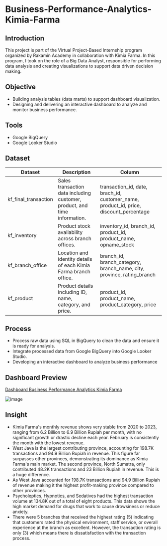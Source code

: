 # Business-Performance-Analytics-Kimia-Farma

## Introduction
This project is part of the Virtual Project-Based Internship program organized by Rakamin Academy in collaboration with Kimia Farma. In this program, I took on the role of a Big Data Analyst, responsible for performing data analysis and creating visualizations to support data driven decision making.


## Objective
- Building analysis tables (data marts) to support dashboard visualization.
- Designing and delivering an interactive dashboard to analyze and monitor business performance.


## Tools
- Google BigQuery
- Google Looker Studio


## Dataset
|Dataset             |Description                                                              |Column                                                                               |
|--------------------|-------------------------------------------------------------------------|-------------------------------------------------------------------------------------|
|kf_final_transaction|Sales transaction data including customer, product, and time information.|transaction_id, date, brach_id, customer_name, product_id, price, discount_percentage|
|kf_inventory        |Product stock availability across branch offices.                        |inventory_id, branch_id, product_id, product_name, opname_stock                      |
|kf_branch_office    |Location and identity details of each Kimia Farma branch office.         |branch_id, branch_category, branch_name, city, province, rating_branch               |
|kf_product          |Product details including ID, name, category, and price.                 |product_id, product_name, product_category, price                                    |


## Process
- Process raw data using SQL in BigQuery to clean the data and ensure it is ready for analysis.
- Integrate processed data from Google BigQuery into Google Looker Studio.
- Developing an interactive dashboard to analyze business performance


## Dashboard Preview
[Dashboard Business Performance Analytics Kimia Farma](https://lookerstudio.google.com/reporting/baa60af9-be27-41bf-834c-b326d73f702b)

![image](https://github.com/user-attachments/assets/052dcf66-6273-4e1d-a97e-7782ca4976c3)



## Insight
- Kimia Farma's monthly revenue shows very stable from 2020 to 2023, ranging from 6.2 Billion to 6.9 Billion Rupiah per month, with no significant growth or drastic decline each year. February is consistently the month with the lowest revenue.
- West Java is the largest contributing province, accounting for 198.7K transactions and 94.9 Billion Rupiah in revenue. This figure far surpasses other provinces, demonstrating its dominance as Kimia Farma's main market. The second province, North Sumatra, only contributed 48.2K transactions and 23 Billion Rupiah in revenue. This is a huge difference.
- As West Java accounted for 198.7K transactions and 94.9 Billion Rupiah of revenue making it the highest profit-making province compared to other provinces.
- Psycholeptics, Hypnotics, and Sedatives had the highest transaction volume at 134.8K out of a total of eight products. This data shows the high market demand for drugs that work to cause drowsiness or reduce anxiety.
- There were 5 branches that received the highest rating (5) indicating that customers rated the physical environment, staff service, or overall experience at the branch as excellent. However, the transaction rating is only (3) which means there is dissatisfaction with the transaction process.
